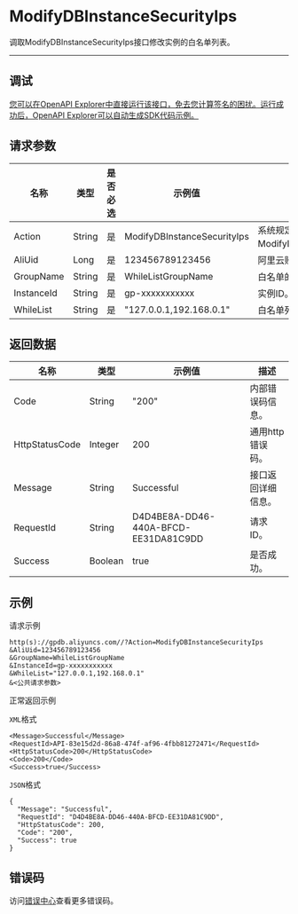 # ModifyDBInstanceSecurityIps

调取ModifyDBInstanceSecurityIps接口修改实例的白名单列表。

****

## 调试

[您可以在OpenAPI Explorer中直接运行该接口，免去您计算签名的困扰。运行成功后，OpenAPI Explorer可以自动生成SDK代码示例。](https://api.aliyun.com/#product=gpdb&api=ModifyDBInstanceSecurityIps&type=RPC&version=2019-06-20)

## 请求参数

|名称|类型|是否必选|示例值|描述|
|--|--|----|---|--|
|Action|String|是|ModifyDBInstanceSecurityIps|系统规定参数。取值：ModifyDBInstanceSecurityIps。 |
|AliUid|Long|是|123456789123456|阿里云账号ID。 |
|GroupName|String|是|WhileListGroupName|白名单的分组名。 |
|InstanceId|String|是|gp-xxxxxxxxxxx|实例ID。 |
|WhileList|String|是|"127.0.0.1,192.168.0.1"|白名单列表，多个用逗号分隔。 |

## 返回数据

|名称|类型|示例值|描述|
|--|--|---|--|
|Code|String|"200"|内部错误码信息。 |
|HttpStatusCode|Integer|200|通用http错误码。 |
|Message|String|Successful|接口返回详细信息。 |
|RequestId|String|D4D4BE8A-DD46-440A-BFCD-EE31DA81C9DD|请求ID。 |
|Success|Boolean|true|是否成功。 |

## 示例

请求示例

```
http(s)://gpdb.aliyuncs.com//?Action=ModifyDBInstanceSecurityIps
&AliUid=123456789123456
&GroupName=WhileListGroupName
&InstanceId=gp-xxxxxxxxxxx
&WhileList="127.0.0.1,192.168.0.1"
&<公共请求参数>
```

正常返回示例

`XML`格式

```
<Message>Successful</Message>
<RequestId>API-83e15d2d-86a8-474f-af96-4fbb81272471</RequestId>
<HttpStatusCode>200</HttpStatusCode>
<Code>200</Code>
<Success>true</Success>
```

`JSON`格式

```
{
  "Message": "Successful",
  "RequestId": "D4D4BE8A-DD46-440A-BFCD-EE31DA81C9DD",
  "HttpStatusCode": 200,
  "Code": "200",
  "Success": true
}
```

## 错误码

访问[错误中心](https://error-center.aliyun.com/status/product/gpdb)查看更多错误码。

